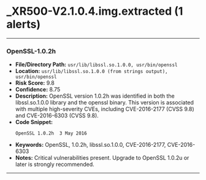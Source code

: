 # _XR500-V2.1.0.4.img.extracted (1 alerts)

---

### OpenSSL-1.0.2h

- **File/Directory Path:** `usr/lib/libssl.so.1.0.0, usr/bin/openssl`
- **Location:** `usr/lib/libssl.so.1.0.0 (from strings output), usr/bin/openssl`
- **Risk Score:** 9.8
- **Confidence:** 8.75
- **Description:** OpenSSL version 1.0.2h was identified in both the libssl.so.1.0.0 library and the openssl binary. This version is associated with multiple high-severity CVEs, including CVE-2016-2177 (CVSS 9.8) and CVE-2016-6303 (CVSS 9.8).
- **Code Snippet:**
  ```
  OpenSSL 1.0.2h  3 May 2016
  ```
- **Keywords:** OpenSSL, 1.0.2h, libssl.so.1.0.0, CVE-2016-2177, CVE-2016-6303
- **Notes:** Critical vulnerabilities present. Upgrade to OpenSSL 1.0.2u or later is strongly recommended.

---
